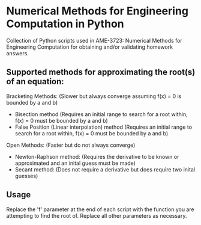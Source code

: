 # Numerical Methods for Engineering Computation in Python
Collection of Python scripts used in AME-3723: Numerical Methods for Engineering Computation for obtaining and/or validating homework answers. 

## Supported methods for approximating the root(s) of an equation:
Bracketing Methods: (Slower but always converge assuming f(x) = 0 is bounded by a and b)
- Bisection method (Requires an initial range to search for a root within, f(x) = 0 must be bounded by a and b)
- False Position (Linear interpolation) method (Requires an initial range to search for a root within, f(x) = 0 must be bounded by a and b)

Open Methods: (Faster but do not always converge)
- Newton-Raphson method: (Requires the derivative to be known or approximated and an inital guess must be made)
- Secant method: (Does not require a derivative but does require two inital guesses)

## Usage
Replace the 'f' parameter at the end of each script with the function you are attempting to find the root of. Replace all other parameters as necessary.
